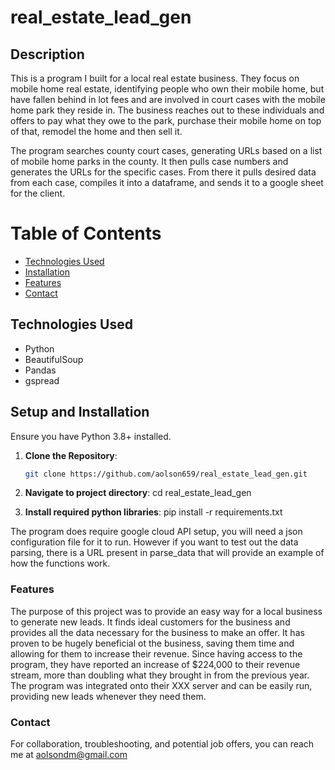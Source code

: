 # real_estate_lead_gen

## Description
This is a program I built for a local real estate business. They focus on mobile home real estate, identifying people who own their mobile home, but have fallen behind in lot fees and are involved in court cases with the mobile home park they reside in. The business reaches out to these individuals and offers to pay what they owe to the park, purchase their mobile home on top of that, remodel the home and then sell it.

The program searches county court cases, generating URLs based on a list of mobile home parks in the county. It then pulls case numbers and generates the URLs for the specific cases. From there it pulls desired data from each case, compiles it into a dataframe, and sends it to a google sheet for the client.

# Table of Contents
- [Technologies Used](#technologies-used)
- [Installation](#setup-and-installation)
- [Features](#features)
- [Contact](#contact)

## Technologies Used
- Python
- BeautifulSoup
- Pandas
- gspread

## Setup and Installation
Ensure you have Python 3.8+ installed.

1. **Clone the Repository**:
    ```bash
    git clone https://github.com/aolson659/real_estate_lead_gen.git

2. **Navigate to project directory**:
    cd real_estate_lead_gen

3. **Install required python libraries**:
    pip install -r requirements.txt

The program does require google cloud API setup, you will need a json configuration file for it to run. However if you want to test out the data parsing, there is a URL present in parse_data that will provide an example of how the functions work.

### Features
The purpose of this project was to provide an easy way for a local business to generate new leads. It finds ideal customers for the business and provides all the data necessary for the business to make an offer. It has proven to be hugely beneficial ot the business, saving them time and allowing for them to increase their revenue. Since having access to the program, they have reported an increase of $224,000 to their revenue stream, more than doubling what they brought in from the previous year. The program was integrated onto their XXX server and can be easily run, providing new leads whenever they need them.


### Contact
For collaboration, troubleshooting, and potential job offers, you can reach me at aolsondm@gmail.com


